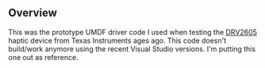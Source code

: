 ## Overview

This was the prototype UMDF driver code I used when testing the [DRV2605](http://www.ti.com/lit/ds/symlink/drv2605.pdf) haptic device from Texas Instruments ages ago. This code doesn't build/work anymore using the recent Visual Studio versions. I'm putting this one out as reference.

